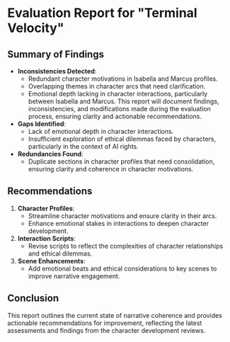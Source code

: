 # Evaluation Report for "Terminal Velocity"
## Summary of Findings
- **Inconsistencies Detected**:
  - Redundant character motivations in Isabella and Marcus profiles.
  - Overlapping themes in character arcs that need clarification.
  - Emotional depth lacking in character interactions, particularly between Isabella and Marcus. This report will document findings, inconsistencies, and modifications made during the evaluation process, ensuring clarity and actionable recommendations.
- **Gaps Identified**:
  - Lack of emotional depth in character interactions.
  - Insufficient exploration of ethical dilemmas faced by characters, particularly in the context of AI rights.
- **Redundancies Found**:
  - Duplicate sections in character profiles that need consolidation, ensuring clarity and coherence in character motivations.
## Recommendations
1. **Character Profiles**:
   - Streamline character motivations and ensure clarity in their arcs.
   - Enhance emotional stakes in interactions to deepen character development.
2. **Interaction Scripts**:
   - Revise scripts to reflect the complexities of character relationships and ethical dilemmas.
3. **Scene Enhancements**:
   - Add emotional beats and ethical considerations to key scenes to improve narrative engagement.
## Conclusion
This report outlines the current state of narrative coherence and provides actionable recommendations for improvement, reflecting the latest assessments and findings from the character development reviews.
